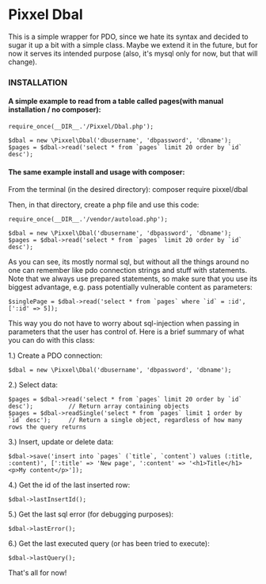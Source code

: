 # Pixxel Dbal

This is a simple wrapper for PDO, since we hate its syntax and decided to sugar it up a bit with a simple class.
Maybe we extend it in the future, but for now it serves its intended purpose (also, it's mysql only for now, but that will change).

### INSTALLATION
#### A simple example to read from a table called pages(with manual installation / no composer):

    require_once(__DIR__.'/Pixxel/Dbal.php');
  
    $dbal = new \Pixxel\Dbal('dbusername', 'dbpassword', 'dbname');
    $pages = $dbal->read('select * from `pages` limit 20 order by `id` desc');
  
#### The same example install and usage with composer:

From the terminal (in the desired directory):
    composer require pixxel/dbal
    
Then, in that directory, create a php file and use this code:

    require_once(__DIR__.'/vendor/autoload.php');
    
    $dbal = new \Pixxel\Dbal('dbusername', 'dbpassword', 'dbname');
    $pages = $dbal->read('select * from `pages` limit 20 order by `id` desc');

As you can see, its mostly normal sql, but without all the things around no one can remember like pdo connection strings and stuff with statements.
Note that we always use prepared statements, so make sure that you use its biggest advantage, e.g. pass potentially vulnerable content as parameters:

    $singlePage = $dbal->read('select * from `pages` where `id` = :id', [':id' => 5]);
    
This way you do not have to worry about sql-injection when passing in parameters that the user has control of.
Here is a brief summary of what you can do with this class:

1.) Create a PDO connection:

    $dbal = new \Pixxel\Dbal('dbusername', 'dbpassword', 'dbname');
    
2.) Select data:

    $pages = $dbal->read('select * from `pages` limit 20 order by `id` desc');          // Return array containing objects
    $pages = $dbal->readSingle('select * from `pages` limit 1 order by `id` desc');     // Return a single object, regardless of how many rows the query returns
    
3.) Insert, update or delete data:

    $dbal->save('insert into `pages` (`title`, `content`) values (:title, :content)', [':title' => 'New page', ':content' => '<h1>Title</h1><p>My content</p>']);
    
4.) Get the id of the last inserted row:

    $dbal->lastInsertId();
    
5.) Get the last sql error (for debugging purposes):

    $dbal->lastError();
    
6.) Get the last executed query (or has been tried to execute):

    $dbal->lastQuery();
    
That's all for now!
